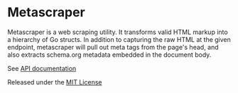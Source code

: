 # Metascraper

Metascraper is a web scraping utility. It transforms valid HTML markup into
a hierarchy of Go structs. In addition to capturing the raw HTML at the given
endpoint, metascraper will pull out meta tags from the page's head, and
also extracts schema.org metadata embedded in the document body.

See [API documentation](http://godoc.org/github.com/tborg/metascraper)

Released under the [MIT License](https://github.com/tborg/metascraper/blob/master/doc.go)
